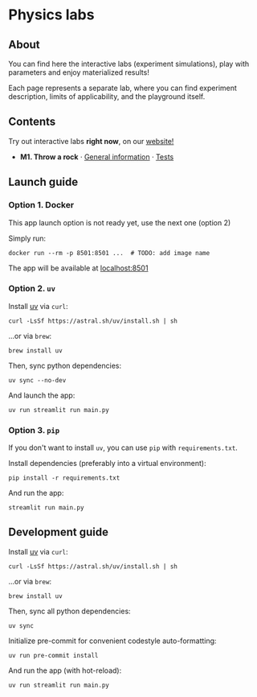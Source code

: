 # Physics labs

## About

You can find here the interactive labs (experiment simulations), play with parameters and enjoy materialized results!

Each page represents a separate lab, where you can find experiment description, limits of applicability, and the
playground itself.


## Contents

Try out interactive labs **right now**, on our [website!](https://hsse-physics-labs.streamlit.app/)

- **M1. Throw a rock** · [General information](labs/throw_a_rock) · [Tests](tests/throw_a_rock)


## Launch guide

### Option 1. Docker

This app launch option is not ready yet, use the next one (option 2)

Simply run:

```shell
docker run --rm -p 8501:8501 ...  # TODO: add image name
```

The app will be available at [localhost:8501](http://localhost:8501)

### Option 2. `uv`

Install [uv](https://docs.astral.sh/uv/) via `curl`:

```shell
curl -LsSf https://astral.sh/uv/install.sh | sh
```

...or via `brew`:

```shell
brew install uv
```

Then, sync python dependencies:

```shell
uv sync --no-dev
```

And launch the app:

```shell
uv run streamlit run main.py
```

### Option 3. `pip`

If you don't want to install `uv`, you can use `pip` with `requirements.txt`.

Install dependencies (preferably into a virtual environment):

```shell
pip install -r requirements.txt
```

And run the app:

```shell
streamlit run main.py
```


## Development guide

Install [uv](https://docs.astral.sh/uv/) via `curl`:

```shell
curl -LsSf https://astral.sh/uv/install.sh | sh
```

...or via `brew`:

```shell
brew install uv
```

Then, sync all python dependencies:
```shell
uv sync
```

Initialize pre-commit for convenient codestyle auto-formatting:

```shell
uv run pre-commit install
```

And run the app (with hot-reload):

```shell
uv run streamlit run main.py
```
